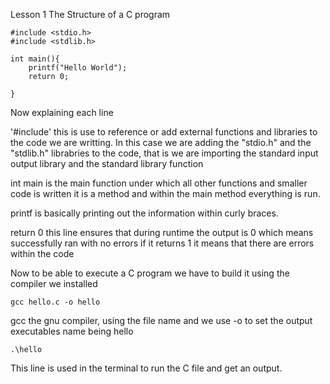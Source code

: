 Lesson 1 The Structure of a C program

```
#include <stdio.h>
#include <stdlib.h>

int main(){
	printf("Hello World");
	return 0;
	
}
```

Now explaining each line 

'#include' this is use to reference or add external functions and libraries to the code we are writting. In this case we are adding the "stdio.h" and the "stdlib.h" librabries to the code, that is we are importing the standard input output library and the standard library function 

int main is the main function under which all other functions and smaller code is written it is a method and within the main method everything is run.

printf is basically printing out the information within curly braces.

return 0 this line ensures that during runtime the output is 0 which means successfully ran with no errors if it returns 1 it means that there are errors within the code

Now to be able to execute a C program we have to build it using the compiler we installed

```
gcc hello.c -o hello
```

gcc the gnu compiler, using the file name and we use -o to set the output executables name being hello

```
.\hello
```

This line is used in the terminal to run the C file and get an output.